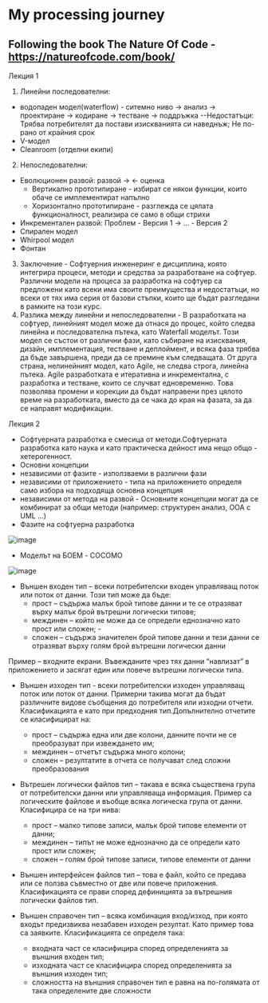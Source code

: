 # My processing journey
Following the book The Nature Of Code - https://natureofcode.com/book/
-----------------------------------------------------------------------
Лекция 1

1. Линейни последователни:
 - водопаден модел(waterflow) - ситемно ниво -> анализ -> проектиране -> кодиране -> тестване -> поддръжка
   --Недостатъци: Трябва потребителят да постави изискванията си наведнъж; Не по-рано от крайния срок
 - V-модел
 - Cleanroom (отделни екипи)
2. Непоследователни:
 - Еволюционен развой: развой -> <- оценка
   - Вертикално прототипиране - избират се някои функции, които обаче се имплементират напълно
   - Хоризонтално прототипиране - разглежда се цялата функционалност, реализира се само в общи стрихи
 - Инкрементален развой: Проблем - Версия 1 -> ... - Версия 2
 - Спирален модел
 - Whirpool модел
 - Фонтан
3. Заключение - Софтуерния инженеринг е дисциплина, която интегрира процеси, методи и средства за разработване на софтуер. Различни модели на процеса за разработка на софтуер са предложени като всеки има своите преимущества и недостатъци, но всеки от тях има серия от базови стъпки, които ще бъдат  разгледани в рамките на този курс.
4. Разлика между линейни и непоследователни - В разработката на софтуер, линейният модел може да отнася до процес, който следва линейна и последователна пътека, като Waterfall моделът. Този модел се състои от различни фази, като събиране на изисквания, дизайн, имплементация, тестване и деплоймент, и всяка фаза трябва да бъде завършена, преди да се премине към следващата.
От друга страна, нелинейният модел, като Agile, не следва строга, линейна пътека. Agile разработката е итеративна и инкрементална, с разработка и тестване, които се случват едновременно. Това позволява промени и корекции да бъдат направени през цялото време на разработката, вместо да се чака до края на фазата, за да се направят модификации.

Лекция 2

- Софтуерната разработка е смесица от методи.Софтуерната разработка като наука и като практическа дейност има нещо общо - хетерогенност.
- Основни концепции
 - независими от фазите - използваеми в различни фази
 - независими от приложението - типа на приложението определя само избора на подходяща основна концепция
 - независими от метода на развой - Основните концепции могат да се комбинират за общи методи (например: структурен анализ, OOA с UML ...)
- Фазите на софтуерна разработка

![image](https://user-images.githubusercontent.com/32382605/212566951-16d7a26b-2e40-4a17-96bc-cdda21c1b790.png)

- Моделът на БОЕМ - COCOMO

![image](https://user-images.githubusercontent.com/32382605/212715615-bc9b9536-041b-4ebd-8708-0a849afb0d37.png)

- Външен входен тип – всеки потребителски входен управляващ поток или поток от данни. Този тип може да бъде: 
  - прост – съдържа малък брой типове данни и те се отразяват върху малък брой вътрешни логически типове; 
  - междинен – който не може да се определи еднозначно като прост или сложен; - 
  - сложен – съдържа значителен брой типове данни и тези данни се отразяват върху голям брой вътрешни логически данни 
 
 Пример – входните екрани. Въвежданите чрез тях данни “навлизат” в приложението и засягат един или повече вътрешни логически типа.
 
- Външен изходен тип - всеки потребителски изходен управляващ поток или поток от данни. Примерни такива могат да бъдат различните видове съобщения до потребителя или изходни отчети. Класификацията е като при предходния тип.Допълнително отчетите се класифицират на:
  - прост – съдържа една или две колони, данните почти не се преобразуват при извеждането им; 
  - междинен – отчетът съдържа много колони; 
  - сложен – резултатите в отчета се получават след сложни преобразования

- Вътрешен логически файлов тип – такава е всяка съществена група от потребителски данни или управляваща информация. Пример са логическите файлове и въобще всяка логическа група от данни. Класифицира се на три нива: 
  - прост – малко типове записи, малък брой типове елементи от данни; 
  - междинен – типът не може еднозначно да се определи като прост или сложен;
  - сложен – голям брой типове записи, типове елементи от данни
  
- Външен интерфейсен файлов тип – това е файл, който се предава или се ползва съвместно от две или повече приложения. Класификацията се прави според дефиницията за вътрешния логически файлов тип.

- Външен справочен тип – всяка комбинация вход/изход, при която входът предизвиква незабавен изходен резултат. Като пример това са заявките. Класификацията се определя така: 
  -  входната част се класифицира според определенията за външния входен тип; 
  -  изходната част се класифицира според определенията за външния изходен тип; 
  -  сложността на външния справочен тип е равна на по-голямата от така определените две сложности
